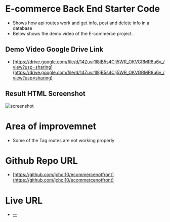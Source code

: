 # E-commerce Back End Starter Code
- Shows how api routes work and get info, post and delete info in a database
- Below shows the demo video of the E-commerce project.


## Demo Video Google Drive Link

- [https://drive.google.com/file/d/14Zuvr1l8jB5s4Clj5WR_OKVGRMR8u6v_/view?usp=sharing](https://drive.google.com/file/d/14Zuvr1l8jB5s4Clj5WR_OKVGRMR8u6v_/view?usp=sharing)

## Result HTML Screenshot

![screenshot](--)


# Area of improvemnet

- Some of the Tag routes are not working properly

# Github Repo URL

- [https://github.com/jchoi10/ecommercenotfront](https://github.com/jchoi10/ecommercenotfront)

# Live URL

- [--](--)
